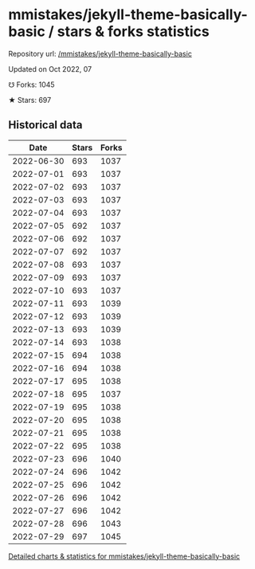 # mmistakes/jekyll-theme-basically-basic / stars & forks statistics

Repository url: [/mmistakes/jekyll-theme-basically-basic](https://github.com/mmistakes/jekyll-theme-basically-basic)

Updated on Oct 2022, 07

☋ Forks: 1045

★ Stars: 697

## Historical data
| Date | Stars | Forks |
|------|-------|-------|
| 2022-06-30 | 693 | 1037 | 
| 2022-07-01 | 693 | 1037 | 
| 2022-07-02 | 693 | 1037 | 
| 2022-07-03 | 693 | 1037 | 
| 2022-07-04 | 693 | 1037 | 
| 2022-07-05 | 692 | 1037 | 
| 2022-07-06 | 692 | 1037 | 
| 2022-07-07 | 692 | 1037 | 
| 2022-07-08 | 693 | 1037 | 
| 2022-07-09 | 693 | 1037 | 
| 2022-07-10 | 693 | 1037 | 
| 2022-07-11 | 693 | 1039 | 
| 2022-07-12 | 693 | 1039 | 
| 2022-07-13 | 693 | 1039 | 
| 2022-07-14 | 693 | 1038 | 
| 2022-07-15 | 694 | 1038 | 
| 2022-07-16 | 694 | 1038 | 
| 2022-07-17 | 695 | 1038 | 
| 2022-07-18 | 695 | 1037 | 
| 2022-07-19 | 695 | 1038 | 
| 2022-07-20 | 695 | 1038 | 
| 2022-07-21 | 695 | 1038 | 
| 2022-07-22 | 695 | 1038 | 
| 2022-07-23 | 696 | 1040 | 
| 2022-07-24 | 696 | 1042 | 
| 2022-07-25 | 696 | 1042 | 
| 2022-07-26 | 696 | 1042 | 
| 2022-07-27 | 696 | 1042 | 
| 2022-07-28 | 696 | 1043 | 
| 2022-07-29 | 697 | 1045 | 


[Detailed charts & statistics for mmistakes/jekyll-theme-basically-basic](https://reviewgithub.com/rep/mmistakes/jekyll-theme-basically-basic)
